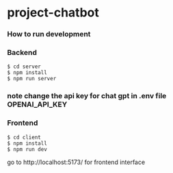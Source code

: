 # project-chatbot
### How to run development
### Backend
```
$ cd server
$ npm install
$ npm run server
```
### note change the api key for chat gpt in .env file OPENAI_API_KEY

### Frontend
```
$ cd client
$ npm install
$ npm run dev
```

go to http://localhost:5173/ for frontend interface
